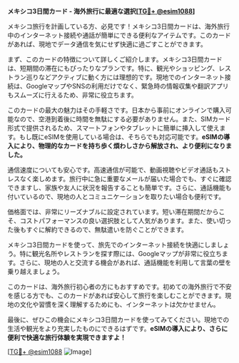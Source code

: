**メキシコ3日間カード - 海外旅行に最適な選択[[TG💪+ @esim1088](https://t.me/s/esim1088)]**

メキシコ旅行を計画している方、必見です！メキシコ3日間カードは、海外旅行中のインターネット接続や通話が簡単にできる便利なアイテムです。このカードがあれば、現地でデータ通信を気にせず快適に過ごすことができます。

まず、このカードの特徴について詳しくご紹介します。メキシコ3日間カードは、短期間の滞在にもぴったりなプランです。特に、観光やショッピング、レストラン巡りなどアクティブに動く方には理想的です。現地でのインターネット接続は、GoogleマップやSNSの利用だけでなく、緊急時の情報収集や翻訳アプリもスムーズに行えるため、非常に役立ちます。

このカードの最大の魅力はその手軽さです。日本から事前にオンラインで購入可能なので、空港到着後に時間を無駄にする必要がありません。また、SIMカード形式で提供されるため、スマートフォンやタブレットに簡単に挿入して使えます。もし既にeSIMを使用している場合は、そちらでも対応可能です。**eSIMの導入により、物理的なカードを持ち歩く煩わしさから解放され、より便利になりました。**

通信速度についても安心です。高速通信が可能で、動画視聴やビデオ通話もストレスなく楽しめます。旅行中に急に重要なメールが届いた場合でも、すぐに確認できますし、家族や友人に状況を報告することも簡単です。さらに、通話機能も付いているので、現地の人とコミュニケーションを取りたい場合も便利です。

価格面では、非常にリーズナブルに設定されています。短い滞在期間だからこそ、コストパフォーマンスの良い選択肢として人気があります。また、使い切った後もすぐに解約できるので、無駄遣いを防ぐことができます。

メキシコ3日間カードを使って、旅先でのインターネット接続を快適にしましょう。特に観光名所やレストランを探す際には、Googleマップが非常に役立ちます。さらに、現地の人と交流する機会があれば、通話機能を利用して言葉の壁を乗り越えましょう。

このカードは、海外旅行初心者の方にもおすすめです。初めての海外旅行で不安を感じる方でも、このカードがあれば安心して旅行を楽しむことができます。現地の文化や習慣を深く理解するためにも、インターネットは欠かせません。

最後に、ぜひこの機会にメキシコ3日間カードを使ってみてください。現地での生活や観光をより充実したものにできるはずです。**eSIMの導入により、さらに便利で快適な旅行体験を実現できますよ！**

[[TG💪+ @esim1088](https://t.me/s/esim1088) ![Image](https://i.postimg.cc/Y0z9fWf4/image.png)]